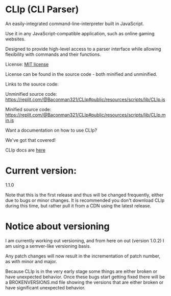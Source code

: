 # CLIp (CLI Parser)

An easily-integrated command-line-interpreter built in JavaScript.

Use it in any JavaScript-compatible application, such as online gaming websites.

Designed to provide high-level access to a parser interface while allowing
flexibility with commands and their functions. 

License: [MIT license](https://opensource.org/licenses/MIT)

License can be found in the source code - both minified and unminified.

Links to the source code:

Unminified source code: https://replit.com/@Baconman321/CLIp#public/resources/scripts/lib/CLIp.js

Minified source code:
https://replit.com/@Baconman321/CLIp#public/resources/scripts/lib/CLIp.min.js


Want a documentation on how to use CLIp?

We've got that covered!

CLIp docs are [here](https://clip.baconman321.repl.co/docs/about.html)


# Current version:

1.1.0

Note that this is the first release and thus will be changed frequently, either due to bugs or minor changes. It is recommended you don't download CLIp during this time, but rather pull it from a CDN using the latest release.

# Notice about versioning

I am currently working out versioning, and from here on out (version 1.0.2) I am using a semver-like versioning basis.

Any patch changes will now result in the incrementation of patch number, as with minor and major.

Because CLIp is in the very early stage some things are either broken or have unexpected behavior. Once these bugs start getting fixed there will be a BROKENVERSIONS.md file showing the versions that are either broken or have significant unexpected behavior.


